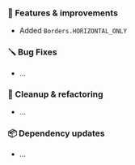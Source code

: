 ### 🚀 Features & improvements

- Added `Borders.HORIZONTAL_ONLY`

### 🪛 Bug Fixes

- ...

### 🧽 Cleanup & refactoring

- ...

### 📦 Dependency updates

- ...